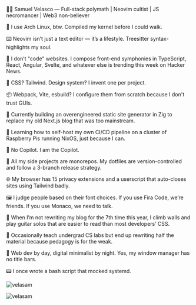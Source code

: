 🧙‍♂️ Samuel Velasco — Full-stack polymath | Neovim cultist | JS necromancer | Web3 non-believer

🐧 I use Arch Linux, btw. Compiled my kernel before I could walk.

⌨️ Neovim isn’t just a text editor — it’s a lifestyle. Treesitter syntax-highlights my soul.

🧠 I don’t "code" websites. I compose front-end symphonies in TypeScript, React, Angular, Svelte, and whatever else is trending this week on Hacker News.

🎨 CSS? Tailwind. Design system? I invent one per project.

📦 Webpack, Vite, esbuild? I configure them from scratch because I don't trust GUIs.


🔭 Currently building an overengineered static site generator in Zig to replace my old Next.js blog that was too mainstream.

🌱 Learning how to self-host my own CI/CD pipeline on a cluster of Raspberry Pis running NixOS, just because I can.

🚫 No Copilot. I am the Copilot.

🧵 All my side projects are monorepos. My dotfiles are version-controlled and follow a 3-branch release strategy.

🌐 My browser has 15 privacy extensions and a userscript that auto-closes sites using Tailwind badly.

🖼️ I judge people based on their font choices. If you use Fira Code, we’re friends. If you use Monaco, we need to talk.


🎸 When I’m not rewriting my blog for the 7th time this year, I climb walls and play guitar solos that are easier to read than most developers’ CSS.

🧪 Occasionally teach undergrad CS labs but end up rewriting half the material because pedagogy is for the weak.

🪬 Web dev by day, digital minimalist by night. Yes, my window manager has no title bars.

📟 I once wrote a bash script that mocked systemd.


<img align="center" src="https://github-readme-stats.vercel.app/api/top-langs?username=velasam&show_icons=true&locale=en&layout=compact" alt="velasam" />

<div align="left"> 
<p><img align="center" src="https://github-readme-streak-stats.herokuapp.com/?user=velasam&" alt="velasam" /></p>
</div>
